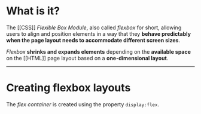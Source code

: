 # What is it?

The [[CSS]] *Flexible Box Module*, also called *flexbox* for short, allowing users to align and position elements in a way that they **behave predictably when the page layout needs to accommodate different screen sizes**.

*Flexbox* **shrinks and expands elements** depending on the **available space** on the [[HTML]] page layout based on a **one-dimensional layout**.
___
# Creating flexbox layouts

The *flex container* is created using the property `display:flex`.

